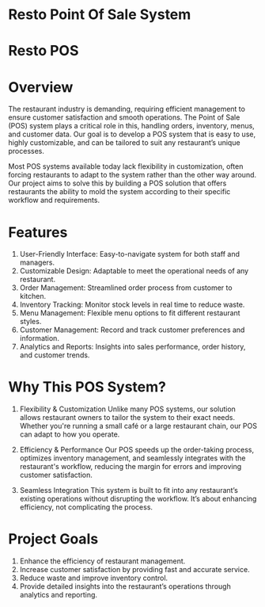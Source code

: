 # Resto Point Of Sale System
# Resto POS 

# Overview
The restaurant industry is demanding, requiring efficient management to ensure customer satisfaction and smooth operations. The Point of Sale (POS) system plays a critical role in this, handling orders, inventory, menus, and customer data. Our goal is to develop a POS system that is easy to use, highly customizable, and can be tailored to suit any restaurant’s unique processes.

Most POS systems available today lack flexibility in customization, often forcing restaurants to adapt to the system rather than the other way around. Our project aims to solve this by building a POS solution that offers restaurants the ability to mold the system according to their specific workflow and requirements.

# Features
1. User-Friendly Interface: Easy-to-navigate system for both staff and managers.
2. Customizable Design: Adaptable to meet the operational needs of any restaurant.
3. Order Management: Streamlined order process from customer to kitchen.
4. Inventory Tracking: Monitor stock levels in real time to reduce waste.
5. Menu Management: Flexible menu options to fit different restaurant styles.
6. Customer Management: Record and track customer preferences and information.
7. Analytics and Reports: Insights into sales performance, order history, and customer trends.

# Why This POS System?
1. Flexibility & Customization
Unlike many POS systems, our solution allows restaurant owners to tailor the system to their exact needs. Whether you're running a small café or a large restaurant chain, our POS can adapt to how you operate.

2. Efficiency & Performance
Our POS speeds up the order-taking process, optimizes inventory management, and seamlessly integrates with the restaurant's workflow, reducing the margin for errors and improving customer satisfaction.

3. Seamless Integration
This system is built to fit into any restaurant’s existing operations without disrupting the workflow. It’s about enhancing efficiency, not complicating the process.

# Project Goals
1. Enhance the efficiency of restaurant management.
2. Increase customer satisfaction by providing fast and accurate service.
3. Reduce waste and improve inventory control.
4. Provide detailed insights into the restaurant’s operations through analytics and reporting.
